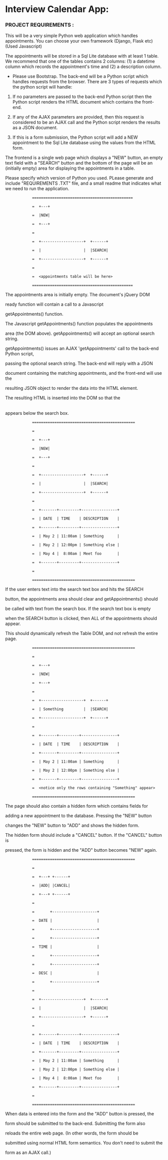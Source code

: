 # Interview Calendar App:

### PROJECT REQUIREMENTS :

This will be a very simple Python web application which handles appointments.
You can choose your own framework (Django, Flask etc) (Used Javascript)

The appointments will be stored in a Sql Lite database with at least 1 table.
We recommend that one of the tables contains 2 columns:
(1) a datetime column which records the appointment's time and (2) a description column.

- Please use Bootstrap.
The back-end will be a Python script which handles requests
from the browser.  There are 3 types of requests which the python script
will handle:



1. If no  parameters are passed to the back-end Python script then the
   Python script renders the HTML document which contains the front-end.

2. If any of the AJAX parameters are provided, then this request is
   considered to be an AJAX call and the Python script renders the results
   as a JSON document.

3. If this is a form submission, the Python script will add a NEW
   appointment to the Sql Lite database using the values from the HTML form.

The frontend is a single web page which displays a "NEW" button, an
empty text field with a "SEARCH" button and the bottom of the page will
be an (initially empty) area for displaying the appointments in a table.

Please specify which version of Python you used. PLease generate and include "REQUIREMENTS .TXT" file, and a small readme that indicates what we need to run the application.

                =============================================

                =  +---+

                =  |NEW|

                =  +---+

                =

                =  +-------------------+  +------+

                =  |                   |  |SEARCH|

                =  +-------------------+  +------+

                =

                =  <appointments table will be here>

                =============================================



The appointments area is initially empty. The document's jQuery DOM

ready function will contain a call to a Javascript

getAppointments() function.



The Javascript getAppointments() function populates the appointments

area (the DOM above). getAppointments() will accept an optional search string.

getAppointments() issues an AJAX 'getAppointments' call to the back-end Python script,

passing the optional search string. The back-end will reply with a JSON

document containing the matching appointments, and the front-end will use the

resulting JSON object to render the data into the HTML <table> element.

The resulting HTML is inserted into the DOM so that the <table> appears below the search box.



                ==============================================

                =

                =  +---+

                =  |NEW|

                =  +---+

                =

                =  +-------------------+  +------+

                =  |                   |  |SEARCH|

                =  +-------------------+  +------+

                =

                =  +-------+---------+----------------+

                =  | DATE  | TIME    | DESCRIPTION    |

                =  +-------+---------+----------------+

                =  | May 2 | 11:00am | Something      |

                =  | May 2 | 12:00pm | Something else |

                =  | May 4 |  8:00am | Meet foo       |

                =  +-------+---------+----------------+

                =

                ==============================================



If the user enters text into the search text box and hits the SEARCH

button, the appointments area should clear and getAppointments() should

be called with text from the search box.  If the search text box is empty

when the SEARCH button is clicked, then ALL of the appointments should appear.

This should dynamically refresh the Table DOM, and not refresh the entire page.



                ==============================================

                =

                =  +---+

                =  |NEW|

                =  +---+

                =

                =  +-------------------+  +------+

                =  | Something         |  |SEARCH|

                =  +-------------------+  +------+

                =

                =  +-------+---------+----------------+

                =  | DATE  | TIME    | DESCRIPTION    |

                =  +-------+---------+----------------+

                =  | May 2 | 11:00am | Something      |

                =  | May 2 | 12:00pm | Something else |

                =  +-------+---------+----------------+

                =  <notice only the rows containing "Something" appear>

                ==============================================



The page should also contain a hidden form which contains fields for

adding a new appointment to the database.  Pressing the "NEW" button

changes the "NEW" button to "ADD" and shows the hidden form.



The hidden form should include a "CANCEL" button.  If the "CANCEL" button is

pressed, the form is hidden and the "ADD" button becomes "NEW" again.



                ==============================================

                =

                =  +---+ +------+

                =  |ADD| |CANCEL|

                =  +---+ +------+

                =

                =       +--------------------+

                =  DATE |                    |

                =       +--------------------+

                =       +--------------------+

                =  TIME |                    |

                =       +--------------------+

                =       +--------------------+

                =  DESC |                    |

                =       +--------------------+

                =

                =  +-------------------+  +------+

                =  |                   |  |SEARCH|

                =  +-------------------+  +------+

                =

                =  +-------+---------+----------------+

                =  | DATE  | TIME    | DESCRIPTION    |

                =  +-------+---------+----------------+

                =  | May 2 | 11:00am | Something      |

                =  | May 2 | 12:00pm | Something else |

                =  | May 4 |  8:00am | Meet foo       |

                =  +-------+---------+----------------+

                =

                ==============================================



When data is entered into the form and the "ADD" button is pressed, the

form should be submitted to the back-end.  Submitting the form also

reloads the entire web page.  (In other words, the form should be

submitted using normal HTML form semantics.  You don't need to submit the

form as an AJAX call.)
